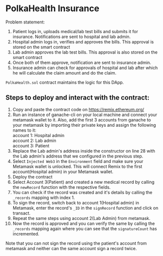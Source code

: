 # PolkaHealth Insurance 
Problem statement:
1) Patient logs in, uploads medical/lab test bills and submits it for insurance. Notifications are sent to hospital and lab admin.
2) Hospital admin logs in, verifies and approves the bills. This approval is stored on the smart contract
3) Lab admin approves the lab test bills. This approval is also stored on the smart contract
4) Once both of them approve, notification are sent to insurance admin.
5) Insurance admin can check for approvals of hospital and lab after which he will calculate the claim amount and do the claim.

 `PolkaHealth.sol` contract maintains the logic for this DApp.  


## Steps to deploy and interact with the contract:
1. Copy and paste the contract code on https://remix.ethereum.org/
2. Run an instance of ganache-cli on your local machine and connect your metamask wallet to it. Also, add the first 3 accounts from ganache to your metamask by importing their private keys and assign the following names to it:  
    account 1: Hospital admin  
    account 2: Lab admin  
    account 3: Patient  
3. Replace the Lab admin's address inside the constructor on line 28 with the Lab admin's address that we configured in the previous step.
4. Select `Injected Web3` in the `Environment` field and make sure your Metamask wallet is unlocked. This will connect Remix to the first account(Hospital admin) in your Metamask wallet.
5. Deploy the contract
6. Select Account 3(Patient) and created a new medical record by calling the `newRecord` function with the respective fields.
7. You can check if the record was created and it's details by calling the `_records` mapping with index 1.
8. To sign the record, switch back to account 1(Hospital admin) in Metamask, enter the record's `_ID` in the `signRecord` function and click on transact.
9. Repeat the same steps using account 2(Lab Admin) from metamask.
10. Now the record is approved and you can verify the same by calling the `_records` mapping again where you can see that the `signatureCount` has incremented. 

Note that you can not sign the record using the patient's account from metamask and neither can the same account sign a record twice.